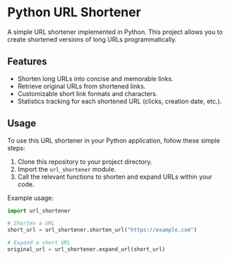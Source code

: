 # Python URL Shortener

A simple URL shortener implemented in Python. This project allows you to create shortened versions of long URLs programmatically.

## Features

- Shorten long URLs into concise and memorable links.
- Retrieve original URLs from shortened links.
- Customizable short link formats and characters.
- Statistics tracking for each shortened URL (clicks, creation date, etc.).

## Usage

To use this URL shortener in your Python application, follow these simple steps:

1. Clone this repository to your project directory.
2. Import the `url_shortener` module.
3. Call the relevant functions to shorten and expand URLs within your code.

Example usage:

```python
import url_shortener

# Shorten a URL
short_url = url_shortener.shorten_url("https://example.com")

# Expand a short URL
original_url = url_shortener.expand_url(short_url)
